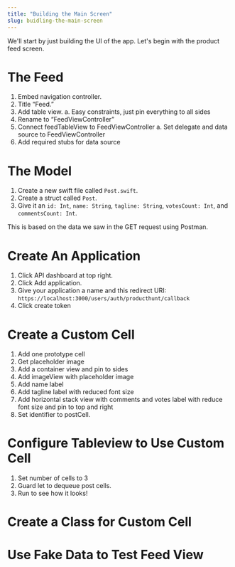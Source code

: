 ```yaml
---
title: "Building the Main Screen"
slug: buidling-the-main-screen
---
```


We'll start by just building the UI of the app. Let's begin with the product feed screen.

# The Feed

1.	Embed navigation controller.
2.	Title “Feed.”
3.	Add table view.
a.	Easy constraints, just pin everything to all sides
4.	Rename to “FeedViewController”
5.	Connect feedTableView to FeedViewController
a.	Set delegate and data source to FeedViewController
6.	Add required stubs for data source

# The Model

1. Create a new swift file called `Post.swift`.
2. Create a struct called `Post`.
3. Give it an `id: Int`, `name: String`, `tagline: String`, `votesCount: Int`, and `commentsCount: Int`.

This is based on the data we saw in the GET request using Postman.

# Create An Application

1. Click API dashboard at top right.
2. Click Add application.
3. Give your application a name and this redirect URI: `https://localhost:3000/users/auth/producthunt/callback`
4. Click create token

# Create a Custom Cell

1. Add one prototype cell
2. Get placeholder image
3. Add a container view and pin to sides
4. Add imageView with placeholder image
5. Add name label
6. Add tagline label with reduced font size
7. Add horizontal stack view with comments and votes label with reduce font size and pin to top and right
8. Set identifier to postCell.

# Configure Tableview to Use Custom Cell

1. Set number of cells to 3
2. Guard let to dequeue post cells.
3. Run to see how it looks!

# Create a Class for Custom Cell

# Use Fake Data to Test Feed View
